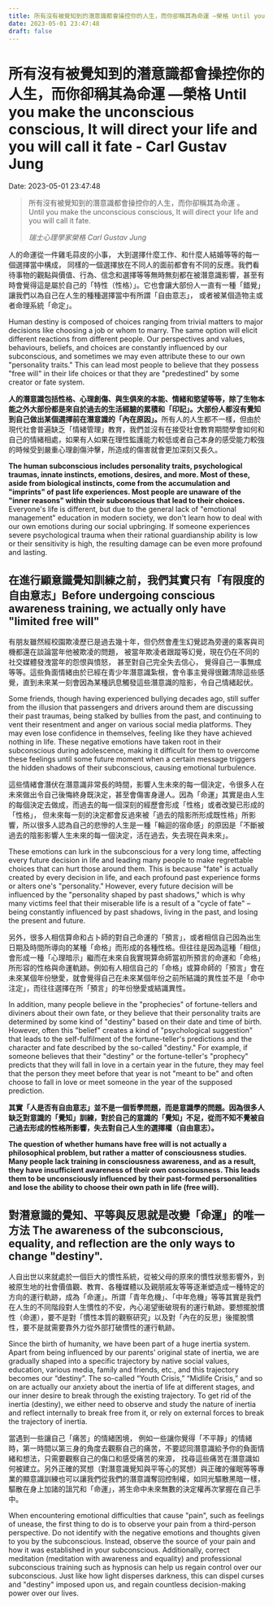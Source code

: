 ```yaml
---
title: 所有沒有被覺知到的潛意識都會操控你的人生，而你卻稱其為命運 —榮格 Until you make the unconscious conscious, It will direct your life and you will call it fate - Carl Gustav Jung 
date: 2023-05-01 23:47:48 
draft: false
---
```

# 所有沒有被覺知到的潛意識都會操控你的人生，而你卻稱其為命運 —榮格 Until you make the unconscious conscious, It will direct your life and you will call it fate - Carl Gustav Jung
Date: 2023-05-01 23:47:48

<!-- wp:quote -->
<blockquote class="wp-block-quote"><!-- wp:paragraph -->
<p>所有沒有被覺知到的潛意識都會操控你的人生，而你卻稱其為命運 。<br>Until you make the unconscious conscious, It will direct your life and you will call it fate.</p>
<!-- /wp:paragraph --><cite>瑞士心理學家榮格 Carl Gustav Jung</cite></blockquote>
<!-- /wp:quote -->

<!-- wp:paragraph -->
<p>人的命運從一件雞毛蒜皮的小事， 大到選擇什麼工作、和什麼人結婚等等的每一個選擇當中構成， 同樣的一個選擇放在不同人的面前都會有不同的反應。我們看待事物的觀點與價值、行為、信念和選擇等等無時無刻都在被潛意識影響，甚至有時會覺得這是屬於自己的「特性（性格）」。它也會讓大部份人一直有一種「錯覺」讓我們以為自己在人生的種種選擇當中有所謂「自由意志」， 或者被某個造物主或者命理系統「命定」。</p>
<!-- /wp:paragraph -->

<!-- wp:paragraph -->
<p>Human destiny is composed of choices ranging from trivial matters to major decisions like choosing a job or whom to marry. The same option will elicit different reactions from different people. Our perspectives and values, behaviours, beliefs, and choices are constantly influenced by our subconscious, and sometimes we may even attribute these to our own "personality traits." This can lead most people to believe that they possess "free will" in their life choices or that they are "predestined" by some creator or fate system.</p>
<!-- /wp:paragraph -->

<!-- wp:paragraph -->
<p><strong>人的潛意識包括性格、心理創傷、與生俱來的本能、情緒和慾望等等，除了生物本能之外大部份都是來自於過去的生活經驗的累積和「印記」。大部份人都沒有覺知到自己做出某個選擇前在潛意識的「內在原因」。</strong>所有人的人生都不一樣，但由於現代社會普遍缺乏「情緒管理」教育，我們並沒有在接受社會教育期間學會如何和自己的情緒相處，如果有人如果在理性監護能力較低或者自己本身的感受能力較強的時候受到嚴重心理創傷沖擊，所造成的傷害就會更加深刻又長久。</p>
<!-- /wp:paragraph -->

<!-- wp:paragraph -->
<p><strong>The human subconscious includes personality traits, psychological traumas, innate instincts, emotions, desires, and more. Most of these, aside from biological instincts, come from the accumulation and "imprints" of past life experiences. Most people are unaware of the "inner reasons" within their subconscious that lead to their choices.</strong> Everyone's life is different, but due to the general lack of "emotional management" education in modern society, we don't learn how to deal with our own emotions during our social upbringing. If someone experiences severe psychological trauma when their rational guardianship ability is low or their sensitivity is high, the resulting damage can be even more profound and lasting.</p>
<!-- /wp:paragraph -->

<!-- wp:heading -->
<h2 class="wp-block-heading">在進行顯意識覺知訓練之前，我們其實只有「有限度的自由意志」Before undergoing conscious awareness training, we actually only have "limited free will"</h2>
<!-- /wp:heading -->

<!-- wp:paragraph -->
<p>有朋友雖然經校園欺凌歷已是過去幾十年，但仍然會產生幻覺認為旁邊的乘客與司機都還在談論當年他被欺凌的問題， 被當年欺凌者跟蹤等幻覺，現在仍在不同的社交媒體發洩當年的怨恨與憤怒， 甚至對自己完全失去信心， 覺得自己一事無成等等。這些負面情緒由於已經在青少年潛意識紮根，會令事主覺得很難清除這些感覺，直到未來某一刻會因為某種訊息觸發這些潛意識的陰影，令自己情緒起伏。</p>
<!-- /wp:paragraph -->

<!-- wp:paragraph -->
<p>Some friends, though having experienced bullying decades ago, still suffer from the illusion that passengers and drivers around them are discussing their past traumas, being stalked by bullies from the past, and continuing to vent their resentment and anger on various social media platforms. They may even lose confidence in themselves, feeling like they have achieved nothing in life. These negative emotions have taken root in their subconscious during adolescence, making it difficult for them to overcome these feelings until some future moment when a certain message triggers the hidden shadows of their subconscious, causing emotional turbulence.</p>
<!-- /wp:paragraph -->

<!-- wp:paragraph -->
<p>這些情緒會潛伏在潛意識非常長的時間，影響人生未來的每一個決定，令很多人在未來做出令自己後悔終身既決定，甚至會傷害身邊人。因為「命運」其實是由人生的每個決定去做成，而過去的每一個深刻的經歷會形成「性格」或者改變已形成的「性格」， 但未來每一刻的決定都會反過來被「過去的陰影所形成既性格」所影響，所以很多人認為自己的悲慘的人生是一種「輪迴的宿命感」的原因是「不斷被過去的陰影影響人生未來的每一個決定，活在過去，失去現在與未來」。</p>
<!-- /wp:paragraph -->

<!-- wp:paragraph -->
<p>These emotions can lurk in the subconscious for a very long time, affecting every future decision in life and leading many people to make regrettable choices that can hurt those around them. This is because "fate" is actually created by every decision in life, and each profound past experience forms or alters one's "personality."<strong> </strong>However, every future decision will be influenced by the "personality shaped by past shadows," which is why many victims feel that their miserable life is a result of a "cycle of fate" – being constantly influenced by past shadows, living in the past, and losing the present and future.</p>
<!-- /wp:paragraph -->

<!-- wp:paragraph -->
<p>另外，很多人相信算命和占卜師的對自己命運的「預言」，或者相信自己因為出生日期及時間所導向的某種「命格」而形成的各種性格。但往往是因為這種「相信」會形成一種「心理暗示」繼而在未來自我實現算命師當初所預言的命運和「命格」所形容的性格與命運軌跡。例如有人相信自己的「命格」或算命師的「預言」會在未來某個年份戀愛，就會覺得自己在未來某個年份之前所結識的異性並不是「命中注定」，而往往選擇在所「預言」的年份戀愛或結識異性。</p>
<!-- /wp:paragraph -->

<!-- wp:paragraph -->
<p>In addition, many people believe in the "prophecies" of fortune-tellers and diviners about their own fate, or they believe that their personality traits are determined by some kind of "destiny" based on their date and time of birth. However, often this "belief" creates a kind of "psychological suggestion" that leads to the self-fulfilment of the fortune-teller's predictions and the character and fate described by the so-called "destiny." For example, if someone believes that their "destiny" or the fortune-teller's "prophecy" predicts that they will fall in love in a certain year in the future, they may feel that the person they meet before that year is not "meant to be" and often choose to fall in love or meet someone in the year of the supposed prediction.</p>
<!-- /wp:paragraph -->

<!-- wp:paragraph -->
<p><strong>其實「人是否有自由意志」並不是一個哲學問題，而是意識學的問題。因為很多人缺乏對意識的「覺知」訓練，對於自己的意識的「覺知」不足，從而不知不覺被自己過去形成的性格所影響，失去對自己人生的選擇權（自由意志）。</strong></p>
<!-- /wp:paragraph -->

<!-- wp:paragraph -->
<p><strong>The question of whether humans have free will is not actually a philosophical problem, but rather a matter of consciousness studies. Many people lack training in consciousness awareness, and as a result, they have insufficient awareness of their own consciousness. This leads them to be unconsciously influenced by their past-formed personalities and lose the ability to choose their own path in life (free will).</strong></p>
<!-- /wp:paragraph -->

<!-- wp:heading -->
<h2 class="wp-block-heading">對潛意識的覺知、平等與反思就是改變「命運」的唯一方法 The awareness of the subconscious, equality, and reflection are the only ways to change "destiny".</h2>
<!-- /wp:heading -->

<!-- wp:paragraph -->
<p>人自出世以來就處於一個巨大的慣性系統，從被父母的原來的慣性狀態影響外，到被原生地的社會價值觀、教育、各種媒體以及親朋戚友等等逐漸塑造成一種特定的方向的運行軌跡，成為「命運」。所謂「青年危機」、「中年危機」等等其實是我們在人生的不同階段對人生慣性的不安，內心渴望衝破現有的運行軌跡。要想擺脫慣性（命運），要不是對「慣性本質的觀察研究」以及對「內在的反思」後擺脫慣性，要不是就需要靠外力從外部打破慣性的運行軌跡。</p>
<!-- /wp:paragraph -->

<!-- wp:paragraph -->
<p>Since the birth of humanity, we have been part of a huge inertia system. Apart from being influenced by our parents’ original state of inertia, we are gradually shaped into a specific trajectory by native social values, education, various media, family and friends, etc., and this trajectory becomes our “destiny”. The so-called “Youth Crisis,” “Midlife Crisis,” and so on are actually our anxiety about the inertia of life at different stages, and our inner desire to break through the existing trajectory. To get rid of the inertia (destiny), we either need to observe and study the nature of inertia and reflect internally to break free from it, or rely on external forces to break the trajectory of inertia.</p>
<!-- /wp:paragraph -->

<!-- wp:paragraph -->
<p>當遇到一些讓自己「痛苦」的情緒困境， 例如一些讓你覺得「不平靜」的情緒時，第一時間以第三身的角度去觀察自己的痛苦，不要認同潛意識給予你的負面情緒和想法，只需要觀察自己的傷口和感受痛苦的來源， 找尋這些痛苦在潛意識如何被建立。另外正確的冥想（對潛意識覺知與平等心的冥想）與正確的催眠等等專業的顯意識訓練也可以讓我們從我們的潛意識奪回控制權，如同光驅散黑暗一樣，驅散在身上加諸的詛咒和「命運」，將生命中未來無數的決定權再次掌握在自己手中。</p>
<!-- /wp:paragraph -->

<!-- wp:paragraph -->
<p>When encountering emotional difficulties that cause "pain", such as feelings of unease, the first thing to do is to observe your pain from a third-person perspective. Do not identify with the negative emotions and thoughts given to you by the subconscious. Instead, observe the source of your pain and how it was established in your subconscious. Additionally, correct meditation (meditation with awareness and equality) and professional subconscious training such as hypnosis can help us regain control over our subconscious. Just like how light disperses darkness, this can dispel curses and "destiny" imposed upon us, and regain countless decision-making power over our lives.</p>
<!-- /wp:paragraph -->

